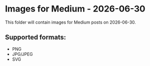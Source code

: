 # Images for Medium - 2026-06-30

This folder will contain images for Medium posts on 2026-06-30.

## Supported formats:
- PNG
- JPG/JPEG
- SVG
